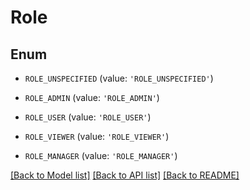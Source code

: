 # Role


## Enum

* `ROLE_UNSPECIFIED` (value: `'ROLE_UNSPECIFIED'`)

* `ROLE_ADMIN` (value: `'ROLE_ADMIN'`)

* `ROLE_USER` (value: `'ROLE_USER'`)

* `ROLE_VIEWER` (value: `'ROLE_VIEWER'`)

* `ROLE_MANAGER` (value: `'ROLE_MANAGER'`)

[[Back to Model list]](../README.md#documentation-for-models) [[Back to API list]](../README.md#documentation-for-api-endpoints) [[Back to README]](../README.md)


